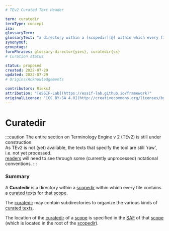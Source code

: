 ```yaml
---
# TEv2 Curated Text Header

term: curatedir
termType: concept
isa:
glossaryTerm:
glossaryText: "a directory within a [scopedir](@) within which every file contains a [curated texts](@) for that [scope](@)."
synonymOf:
grouptags:
formPhrases: glossary-director{yies}, curatedir{ss}
# Curation status

status: proposed
created: 2022-07-29
updated: 2022-07-29
# Origins/Acknowledgements

contributors: RieksJ
attribution: "[eSSIF-Lab](https://essif-lab.github.io/framework)"
originalLicense: "[CC BY-SA 4.0](http://creativecommons.org/licenses/by-sa/4.0/?ref=chooser-v1)"
---
```


# Curatedir

:::caution
The entire section on Terminology Engine v 2 (TEv2) is still under construction.<br/>
As TEv2 is not (yet) available, the texts that specify the tool are still 'raw', i.e. not yet processed.<br/>[readers](@) will need to see through some (currently unprocessed) notational conventions.
:::

### Summary

A **Curatedir** is a directory within a [scopedir](@) within which every file contains a [curated texts](@) for that [scope](@).

The [curatedir](@) may contain subdirectories to organize the various kinds of [curated texts](@).

The location of the [curatedir](@) of a [scope](@) is specified in the [SAF](@) of that [scope](@) (which is located in the root of the [scopedir](@)).
